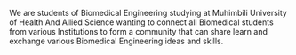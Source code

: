 We are students of Biomedical Engineering studying at Muhimbili
University of Health And Allied Science wanting to connect all
Biomedical students from various Institutions to form a community
that can share learn and exchange various Biomedical Engineering
ideas and skills.

